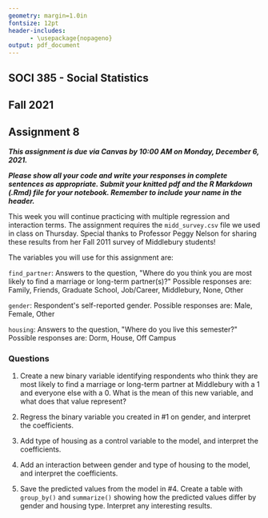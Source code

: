 ```yaml
---
geometry: margin=1.0in
fontsize: 12pt
header-includes:
      - \usepackage{nopageno}
output: pdf_document
---
```


## SOCI 385 - Social Statistics
## Fall 2021
## Assignment 8

***This assignment is due via Canvas by 10:00 AM on Monday, December 6, 2021.***

***Please show all your code and write your responses in complete sentences as appropriate. Submit your knitted pdf and the R Markdown (.Rmd) file for your notebook. Remember to include your name in the header.***

This week you will continue practicing with multiple regression and interaction terms. The assignment requires the `midd_survey.csv` file we used in class on Thursday. Special thanks to Professor Peggy Nelson for sharing these results from her Fall 2011 survey of Middlebury students!

The variables you will use for this assignment are:

`find_partner`: Answers to the question, "Where do you think you are most likely to find a marriage or long-term partner(s)?" Possible responses are: Family, Friends, Graduate School, Job/Career, Middlebury, None, Other

`gender`: Respondent's self-reported gender. Possible responses are: Male, Female, Other

`housing`: Answers to the question, "Where do you live this semester?" Possible responses are: Dorm, House, Off Campus


### Questions

1. Create a new binary variable identifying respondents who think they are most likely to find a marriage or long-term partner at Middlebury with a 1 and everyone else with a 0. What is the mean of this new variable, and what does that value represent?

2. Regress the binary variable you created in #1 on gender, and interpret the coefficients.

3. Add type of housing as a control variable to the model, and interpret the coefficients.

4. Add an interaction between gender and type of housing to the model, and interpret the coefficients.

5. Save the predicted values from the model in #4. Create a table with `group_by()` and `summarize()` showing how the predicted values differ by gender and housing type. Interpret any interesting results.
